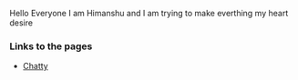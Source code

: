 Hello Everyone I am Himanshu and I am trying to make everthing my heart desire

### Links to the pages
- [Chatty](/Chatty/)
